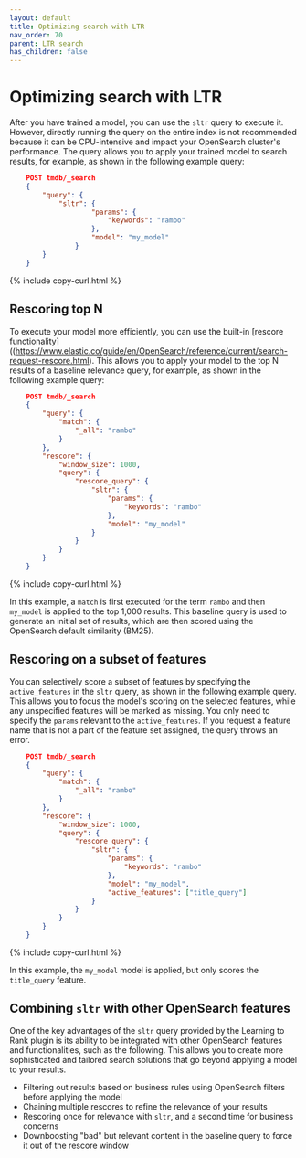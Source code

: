 ```yaml
---
layout: default
title: Optimizing search with LTR
nav_order: 70
parent: LTR search
has_children: false
---
```


# Optimizing search with LTR

After you have trained a model, you can use the `sltr` query to execute it. However, directly running the query on the entire index is not recommended because it can be CPU-intensive and impact your OpenSearch cluster's performance. The query allows you to apply your trained model to search results, for example, as shown in the following example query:

```json
    POST tmdb/_search
    {
        "query": {
            "sltr": {
                    "params": {
                        "keywords": "rambo"
                    },
                    "model": "my_model"
                }
        }
    }
```
{% include copy-curl.html %}

## Rescoring top N

To execute your model more efficiently, you can use the built-in [rescore functionality]((https://www.elastic.co/guide/en/OpenSearch/reference/current/search-request-rescore.html). This allows you to apply your model to the top N results of a baseline relevance query, for example, as shown in the following example query:

```json
    POST tmdb/_search
    {
        "query": {
            "match": {
                "_all": "rambo"
            }
        },
        "rescore": {
            "window_size": 1000,
            "query": {
                "rescore_query": {
                    "sltr": {
                        "params": {
                            "keywords": "rambo"
                        },
                        "model": "my_model"
                    }
                }
            }
        }
    }
```
{% include copy-curl.html %}

In this example, a `match` is first executed for the term `rambo` and then `my_model` is applied to the top 1,000 results. This baseline query is used to generate an initial set of results, which are then scored using the OpenSearch default similarity (BM25).

## Rescoring on a subset of features

You can selectively score a subset of features by specifying the `active_features` in the `sltr` query, as shown in the following example query. This allows you to focus the model's scoring on the selected features, while any unspecified features will be marked as missing. You only need to specify the `params` relevant to the `active_features`. If you request a feature name that is not a part of the feature set assigned, the query throws an error.

```json
    POST tmdb/_search
    {
        "query": {
            "match": {
                "_all": "rambo"
            }
        },
        "rescore": {
            "window_size": 1000,
            "query": {
                "rescore_query": {
                    "sltr": {
                        "params": {
                            "keywords": "rambo"
                        },
                        "model": "my_model",
                        "active_features": ["title_query"]
                    }
                }
            }
        }
    }
```
{% include copy-curl.html %}

In this example, the `my_model` model is applied, but only scores the `title_query` feature. 

## Combining `sltr` with other OpenSearch features

One of the key advantages of the `sltr` query provided by the Learning to Rank plugin is its ability to be integrated with other OpenSearch features and functionalities, such as the following. This allows you to create more sophisticated and tailored search solutions that go beyond applying a model to your results.

-   Filtering out results based on business rules using OpenSearch filters before applying the model
-   Chaining multiple rescores to refine the relevance of your results
-   Rescoring once for relevance with `sltr`, and a second time for business concerns
-   Downboosting "bad" but relevant content in the baseline query to force it out of the rescore window
